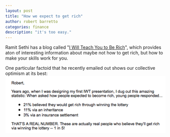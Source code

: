 ```yaml
---
layout: post
title: "How we expect to get rich"
author: robert barretto
categories: finance
description: "it's too easy."
---
```

Ramit Sethi has a blog called "[I Will Teach You to Be Rich](http://www.iwillteachyoutoberich.com)", which provides aton of interesting information about maybe not how to get rich, but how to make your skills work for you.

One particular factoid that he recently emailed out shows our collective optimism at its best:
![Get rich by getting lucky](/img/posts/2013-11-14-berich.png)
